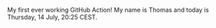 My first ever working GitHub Action!
My name is Thomas and today is Thursday, 14 July, 20:25 CEST. 

